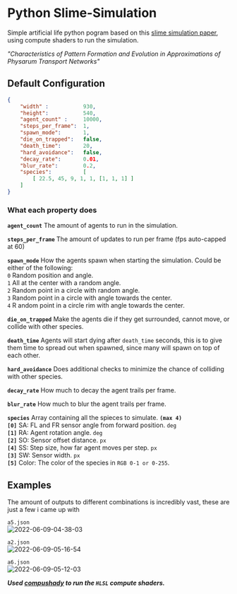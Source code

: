 # Python Slime-Simulation
Simple artificial life python pogram based on this [slime simulation paper](https://uwe-repository.worktribe.com/output/980579), using compute shaders to run the simulation.

*"Characteristics of Pattern Formation and Evolution in Approximations of Physarum Transport Networks"*

##  Default Configuration

```json
{
    "width" :           930,
    "height":           540,
    "agent_count" :     10000,
    "steps_per_frame":  1,
    "spawn_mode":       1,
    "die_on_trapped":   false,
    "death_time":       20,
    "hard_avoidance":   false,
    "decay_rate":       0.01,
    "blur_rate":        0.2,
    "species":          [
        [ 22.5, 45, 9, 1, 1, [1, 1, 1] ]
    ]
}
```

### What each property does

**`agent_count`**
The amount of agents to run in the simulation.

**`steps_per_frame`**
The amount of updates to run per frame (fps auto-capped at 60)

**`spawn_mode`**
How the agents spawn when starting the simulation.
Could be either of the following:
<br>`0` Random position and angle.
<br>`1` All at the center with a random angle.
<br>`2` Random point in a circle with random angle.
<br>`3` Random point in a circle with angle towards the center.
<br>`4` R andom point in a circle rim with angle towards the center.

**```die_on_trapped```**
Make the agents die if they get surrounded, cannot move, or collide with other species.

**`death_time`**
Agents will start dying after `death_time` seconds, this is to give them time to spread out when spawned, since many will spawn on top of each other.

**`hard_avoidance`**
Does additional checks to minimize the chance of colliding with other species.

**`decay_rate`**
How much to decay the agent trails per frame.

**`blur_rate`**
How much to blur the agent trails per frame.

**`species`** Array containing all the spieces to simulate. **`(max 4)`**
<br>**`[0]`** SA: FL and FR sensor angle from forward position. `deg`
<br>**`[1]`** RA: Agent rotation angle. `deg`
<br>**`[2]`** SO: Sensor offset distance. `px`
<br>**`[4]`** SS: Step size, how far agent moves per step. `px`
<br>**`[3]`** SW: Sensor width. `px`
<br>**`[5]`** Color: The color of the species in `RGB 0-1 or 0-255`.

## Examples

The amount of outputs to different combinations is incredibly vast, these are just a few i came up with

`a5.json`<br>
![2022-06-09-04-38-03](https://user-images.githubusercontent.com/58308591/172794499-1cbbc49c-2f35-4570-940f-1f060e566d5f.gif)

`a2.json`<br>
![2022-06-09-05-16-54](https://user-images.githubusercontent.com/58308591/172800295-90a3ef2c-a468-4e06-91fd-d53df27eb294.gif)

`a6.json`<br>
![2022-06-09-05-12-03](https://user-images.githubusercontent.com/58308591/172798796-e7cdc10f-5239-4127-be08-02e399d6c2a7.gif)


***Used [compushady](https://github.com/rdeioris/compushady) to run the `HLSL` compute shaders.***
